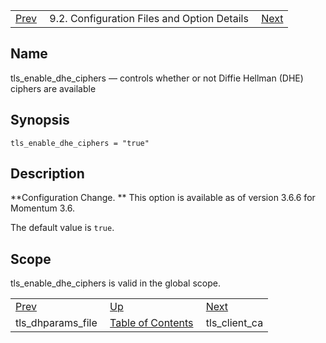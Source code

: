 |     |     |     |
| --- | --- | --- |
| [Prev](conf.ref.tls_dhparams_file)  | 9.2. Configuration Files and Option Details |  [Next](conf.ref.tls_client_ca.php) |

<a name="conf.ref.tls_enable_dhe_ciphers"></a>
## Name

tls_enable_dhe_ciphers — controls whether or not Diffie Hellman (DHE) ciphers are available

## Synopsis

`tls_enable_dhe_ciphers = "true"`

<a name="idp12109280"></a>
## Description

**Configuration Change. ** This option is available as of version 3.6.6 for Momentum 3.6.

The default value is `true`.

<a name="idp12112896"></a>
## Scope

tls_enable_dhe_ciphers is valid in the global scope.

|     |     |     |
| --- | --- | --- |
| [Prev](conf.ref.tls_dhparams_file)  | [Up](conf.ref.files.php) |  [Next](conf.ref.tls_client_ca.php) |
| tls_dhparams_file  | [Table of Contents](index) |  tls_client_ca |
